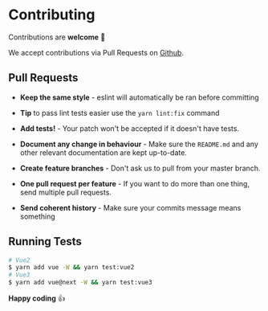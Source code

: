 # Contributing

Contributions are **welcome** 🎉

We accept contributions via Pull Requests on [Github](https://github.com/kawamataryo/vue-word-highlighter).


## Pull Requests

- **Keep the same style** - eslint will automatically be ran before committing

- **Tip** to pass lint tests easier use the `yarn lint:fix` command

- **Add tests!** - Your patch won't be accepted if it doesn't have tests.

- **Document any change in behaviour** - Make sure the `README.md` and any other relevant documentation are kept up-to-date.

- **Create feature branches** - Don't ask us to pull from your master branch.

- **One pull request per feature** - If you want to do more than one thing, send multiple pull requests.

- **Send coherent history** - Make sure your commits message means something


## Running Tests

``` bash
# Vue2
$ yarn add vue -W && yarn test:vue2
# Vue3
$ yarn add vue@next -W && yarn test:vue3
```


**Happy coding** 👍

